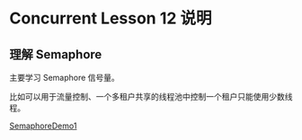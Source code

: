 Concurrent Lesson 12 说明
==========================

理解 Semaphore
--------------------------

主要学习 Semaphore 信号量。

比如可以用于流量控制、一个多租户共享的线程池中控制一个租户只能使用少数线程。

[SemaphoreDemo1](src/main/java/hellojava/concurrent/lesson12/SemaphoreDemo1.java)